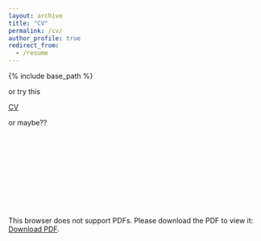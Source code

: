 ```yaml
---
layout: archive
title: "CV"
permalink: /cv/
author_profile: true
redirect_from:
  - /resume
---
```


{% include base_path %}

or try this

[CV](https://drive.google.com/drive/u/0/folders/1VNkp8YAgi2dhVZYNYet7-BMaKC3z_yst/10.13-SA-cv.pdf)

or maybe??

<object data="https://drive.google.com/drive/u/0/folders/1VNkp8YAgi2dhVZYNYet7-BMaKC3z_yst" type="application/pdf" width="700px" height="700px">
    <embed src="https://drive.google.com/drive/u/0/folders/1VNkp8YAgi2dhVZYNYet7-BMaKC3z_yst">
        <p>This browser does not support PDFs. Please download the PDF to view it: <a href="https://drive.google.com/drive/u/0/folders/1VNkp8YAgi2dhVZYNYet7-BMaKC3z_yst">Download PDF</a>.</p>
    </embed>
</object>
